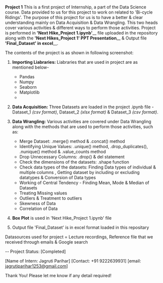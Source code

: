 **Project 1** 
This is a first project of Internship, a part of the Data Science course. Data provided to us for this project to work on related to 'Bi-cycle Ridings'.
The purpose of this project for us is to have a better & clear understanding mainly on Data Acquisition & Data Wrangling. This two heads cover various activities & different ways to perform those activities.
Project is performed in **'Next Hike_Project 1.ipynb'**__ file uploaded in the repository along with the **'Next Hikes_Project 1' PPT Presentation**__ & Output file **'Final_Dataset' in excel**__.

The contents of the project is as shown in following screenshot:
1. **Importing Liabraries:** Liabraries that are used in project are as mentioned below-
   - Pandas 
   - Numpy
   - Seaborn
   - Matplotlib
   - 
2. **Data Acquisition:** Three Datasets are loaded in the project .ipynb file - Dataset_1 *(csv format)*, Dataset_2 *(xlsx format)* & Dataset_3 *(csv format)*.
   
3. **Data Wrangling:** Various activities are covered under Data Wrangling along with the methods that are used to perform those activities, such as:
   - Merge Dataset:  .merge() method & .concat() method
   - Identifying Unique Values: .unique() method, .drop_duplicates(), .nunique() method & .value_counts method
   - Drop Unnecessary Columns: .drop() & del statement
   - Check the dimensions of the datasets: .shape function
   - Check data types of the datasets: Finding Data types of individual & multiple columns , Getting dataset by including or excluding datatypes & Conversion of Data types
   - Working of Central Tendency - Finding Mean, Mode & Median of Datasets
   - Treating Missing values
   - Outliers & Treatment to outliers
   - Skewness of Data
   - Correlation of Data

  4. **Box Plot** is used in 'Next Hike_Project 1.ipynb' file

  5. Output file 'Final_Dataset' is in excel format loaded in this repositary

Datasources used for project = Lecture recordings, Reference file that we received through emails & Google search 

-- Project Status: [Completed]

[Name of Intern: Jagruti Parihar]
[Contact: +91 9222639931]
[email: jagrutiparihar1253@gmail.com]



Thank You! Please let me know if any detail required!

